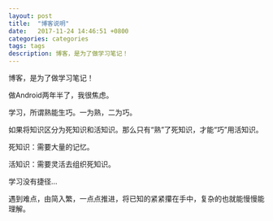 ```yaml
---
layout: post
title:  "博客说明"
date:   2017-11-24 14:46:51 +0800
categories: categories
tags: tags
description: 博客，是为了做学习笔记！
---
```

博客，是为了做学习笔记！

做Android两年半了，我很焦虑。

学习，所谓熟能生巧。一为熟，二为巧。

如果将知识区分为死知识和活知识。那么只有“熟”了死知识，才能“巧”用活知识。

死知识：需要大量的记忆。

活知识：需要灵活去组织死知识。

学习没有捷径...

遇到难点，由简入繁，一点点推进，将已知的紧紧攥在手中，复杂的也就能慢慢能理解。


